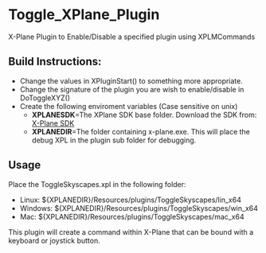 # Toggle_XPlane_Plugin
X-Plane Plugin to Enable/Disable a specified plugin using XPLMCommands

## Build Instructions:
- Change the values in XPluginStart() to something more appropriate.
- Change the signature of the plugin you are wish to enable/disable in DoToggleXYZ()
- Create the following enviroment variables (Case sensitive on unix) <br>
  - **XPLANESDK**=The XPlane SDK base folder. Download the SDK from: [X-Plane SDK](https://developer.x-plane.com/sdk/plugin-sdk-downloads/) <br>
  - **XPLANEDIR**=The folder containing x-plane.exe. This will place the debug XPL in the plugin sub folder for debugging.

## Usage
Place the ToggleSkyscapes.xpl in the following folder: 
- Linux: ${XPLANEDIR}/Resources/plugins/ToggleSkyscapes/lin_x64
- Windows: ${XPLANEDIR}/Resources/plugins/ToggleSkyscapes/win_x64
- Mac: ${XPLANEDIR}/Resources/plugins/ToggleSkyscapes/mac_x64

This plugin will create a command within X-Plane that can be bound with a keyboard or joystick button.
